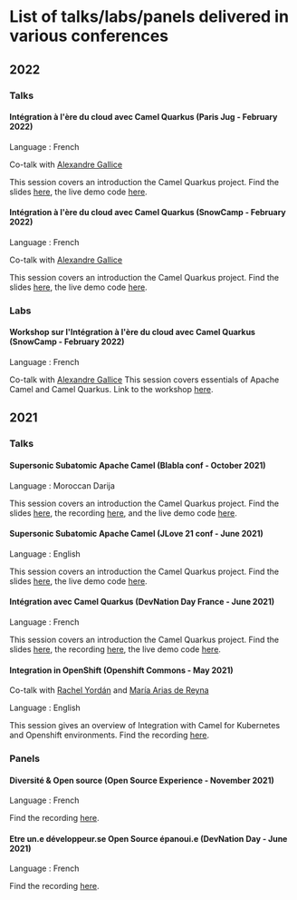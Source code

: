 # List of talks/labs/panels delivered in various conferences

## 2022
### Talks
#### Intégration à l'ère du cloud avec Camel Quarkus (Paris Jug - February 2022)
Language : French

Co-talk with [Alexandre Gallice](https://github.com/aldettinger)

This session covers an introduction the Camel Quarkus project. Find the slides [here](https://github.com/zbendhiba/conference-talks/blob/main/2022/cq-ParisJug20220208.pdf), the live demo code [here](https://github.com/zbendhiba/telegram-kafka/tree/parisjug2022).


#### Intégration à l'ère du cloud avec Camel Quarkus (SnowCamp - February 2022)

Language : French

Co-talk with [Alexandre Gallice](https://github.com/aldettinger)

This session covers an introduction the Camel Quarkus project. Find the slides [here](https://github.com/zbendhiba/conference-talks/blob/main/2022/cq-snowcamp2022.pdf), the live demo code [here](https://github.com/zbendhiba/telegram-kafka/tree/snowcamp).


### Labs
#### Workshop sur l'Intégration à l'ère du cloud avec Camel Quarkus (SnowCamp - February 2022)

Language : French

Co-talk with [Alexandre Gallice](https://github.com/aldettinger)
This session covers essentials of Apache Camel and Camel Quarkus. Link to the workshop [here](https://github.com/aldettinger/camel-quarkus-workshop). 

## 2021

### Talks

#### Supersonic Subatomic Apache Camel (Blabla conf - October 2021)

Language : Moroccan Darija

This session covers an introduction the Camel Quarkus project. Find the slides [here](https://github.com/zbendhiba/conference-talks/blob/main/2021/CQ-Blablaconf-20211029.pdf), the recording [here](https://youtu.be/BknWFNCCzEM), and the live demo code [here](https://github.com/zbendhiba/telegram-kafka).

#### Supersonic Subatomic Apache Camel (JLove 21 conf - June 2021)

Language : English

This session covers an introduction the Camel Quarkus project. Find the slides [here](https://github.com/zbendhiba/conference-talks/blob/main/2021/cq-jLove2021.pdf), the live demo code [here](https://github.com/zbendhiba/telegram-kafka).

#### Intégration avec Camel Quarkus (DevNation Day France - June 2021)

Language : French

This session covers an introduction the Camel Quarkus project. Find the slides [here](https://developers.redhat.com/sites/default/files/2021-07/Integration-camel-quarkus.pdf), the recording [here](https://youtu.be/Odalny4clS8), the live demo code [here](https://github.com/zbendhiba/camel-quarkus-devNation).

#### Integration in OpenShift (Openshift Commons - May 2021)

Co-talk with [Rachel Yordán](https://github.com/kahboom) and [María Arias de Reyna](https://github.com/Delawen)

Language : English

This session gives an overview of Integration with Camel for Kubernetes and Openshift environments. Find the recording [here](https://youtu.be/5dDsVmS9HKk).

### Panels

#### Diversité & Open source (Open Source Experience - November 2021)

Language : French

Find the recording [here](https://youtu.be/xUvJBIBMfbA).

#### Etre un.e développeur.se Open Source épanoui.e (DevNation Day - June 2021)

Language : French

Find the recording [here](https://youtu.be/pleWDBfFhOg).

